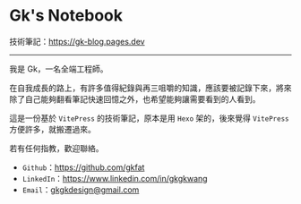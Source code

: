 # Gk's Notebook

技術筆記：https://gk-blog.pages.dev

---

我是 Gk，一名全端工程師。

在自我成長的路上，有許多值得紀錄與再三咀嚼的知識，應該要被記錄下來，將來除了自己能夠翻看筆記快速回憶之外，也希望能夠讓需要看到的人看到。

這是一份基於 `VitePress` 的技術筆記，原本是用 `Hexo` 架的，後來覺得 `VitePress` 方便許多，就搬遷過來。

若有任何指教，歡迎聯絡。

- `Github`：https://github.com/gkfat
- `LinkedIn`：https://www.linkedin.com/in/gkgkwang
- `Email`：gkgkdesign@gmail.com
